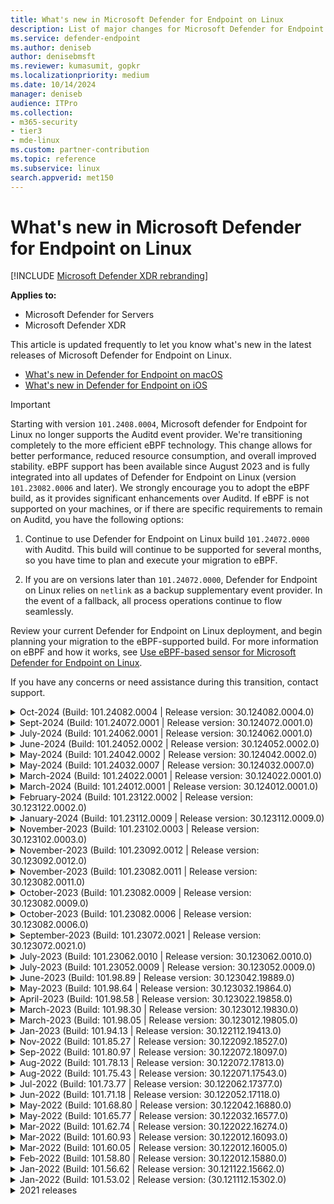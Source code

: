 ```yaml
---
title: What's new in Microsoft Defender for Endpoint on Linux
description: List of major changes for Microsoft Defender for Endpoint on Linux.
ms.service: defender-endpoint
ms.author: deniseb
author: denisebmsft
ms.reviewer: kumasumit, gopkr
ms.localizationpriority: medium
ms.date: 10/14/2024
manager: deniseb
audience: ITPro
ms.collection:
- m365-security
- tier3
- mde-linux
ms.custom: partner-contribution
ms.topic: reference
ms.subservice: linux
search.appverid: met150
---
```


# What's new in Microsoft Defender for Endpoint on Linux

[!INCLUDE [Microsoft Defender XDR rebranding](../includes/microsoft-defender.md)]

**Applies to:**

- Microsoft Defender for Servers
- Microsoft Defender XDR

This article is updated frequently to let you know what's new in the latest releases of Microsoft Defender for Endpoint on Linux.

- [What's new in Defender for Endpoint on macOS](mac-whatsnew.md)
- [What's new in Defender for Endpoint on iOS](ios-whatsnew.md)

> [!IMPORTANT]
> Starting with version `101.2408.0004`, Microsoft defender for Endpoint for Linux no longer supports the Auditd event provider. We're transitioning completely to the more efficient eBPF technology. This change allows for better performance, reduced resource consumption, and overall improved stability. eBPF support has been available since August 2023 and is fully integrated into all updates of Defender for Endpoint on Linux (version `101.23082.0006` and later). We strongly encourage you to adopt the eBPF build, as it provides significant enhancements over Auditd. If eBPF is not supported on your machines, or if there are specific requirements to remain on Auditd, you have the following options:
> 
> 1.    Continue to use Defender for Endpoint on Linux build `101.24072.0000` with Auditd. This build will continue to be supported for several months, so you have time to plan and execute your migration to eBPF.
>
> 2.    If you are on versions later than `101.24072.0000`, Defender for Endpoint on Linux relies on `netlink` as a backup supplementary event provider. In the event of a fallback, all process operations continue to flow seamlessly. 
>
> Review your current Defender for Endpoint on Linux deployment, and begin planning your migration to the eBPF-supported build. For more information on eBPF and how it works, see [Use eBPF-based sensor for Microsoft Defender for Endpoint on Linux](/defender-endpoint/linux-support-ebpf).
>
> If you have any concerns or need assistance during this transition, contact support.

<details>
<summary> Oct-2024 (Build: 101.24082.0004 | Release version: 30.124082.0004.0)</summary>

## Sept-2024 Build: 101.24082.0004 | Release version: 30.124082.0004.0

&ensp;Released: **October 15, 2024**<br/>
&ensp;Published: **October 15, 2024**<br/>
&ensp;Build: **101.24082.0004**<br/>
&ensp;Release version: **30.124082.0004**<br/>
&ensp;Engine version: **1.1.24080.9**<br/>
&ensp;Signature version: **1.417.659.0**<br/>

**What's new**

- Starting this version, Microsoft Defender for Endpoint on Linux no longer supports `AuditD` as a supplementary event provider. For improved stability and performance, we have completely transitioned to eBPF. If you disable eBPF, or in the event eBPF is not supported on any specific kernel, Defender for Endpoint on Linux automatically switches back to Netlink as a fallback supplementary event provider. Netlink provides reduced functionality and tracks only process-related events. In this case, all process operations continue to flow seamlessly, but you could miss specific file and socket-related events that eBPF would otherwise capture. For more details, see [linux-support-ebpf.md](linux-support-ebpf.md). If you have any concerns or need assistance during this transition, contact support.
- Stability and performance improvements
- Other bug fixes

</details>

<details>
<summary> Sept-2024 (Build: 101.24072.0001 | Release version: 30.124072.0001.0)</summary>

## Sept-2024 Build: 101.24072.0001 | Release version: 30.124072.0001.0

&ensp;Released: **September 23, 2024**<br/>
&ensp;Published: **September 23, 2024**<br/>
&ensp;Build: **101.24072.0001**<br/>
&ensp;Release version: **30.124072.0001.0**<br/>
&ensp;Engine version: **1.1.24060.6**<br/>
&ensp;Signature version: **1.415.228.0**<br/>

**What's new**

- Added support for Ubuntu 24.04
- Updated default engine version to `1.1.24060.6` and default signatures version to `1.415.228.0`.

</details>

<details>
<summary> July-2024 (Build: 101.24062.0001 | Release version: 30.124062.0001.0)</summary>

## July-2024 Build: 101.24062.0001 | Release version: 30.124062.0001.0

&ensp;Released: **July 31, 2024**<br/>
&ensp;Published: **July 31, 2024**<br/>
&ensp;Build: **101.24062.0001**<br/>
&ensp;Release version: **30.124062.0001.0**<br/>
&ensp;Engine version: **1.1.24050.7**<br/>
&ensp;Signature version: **1.411.410.0**<br/>

**What's new**

There are multiple fixes and new changes in this release.

- Fixes bug in which infected command-line threat information was not showing correctly in security portal.
- Fixes a bug where disabling a preview feature required a Defender of Endpoint to disable it.
- Global Exclusions feature using managed JSON is now in Public Preview. available in insiders slow from 101.23092.0012. For more information, see [linux-exclusions](linux-exclusions.md).
- Updated the Linux default engine version to 1.1.24050.7 and default sigs Version to 1.411.410.0.
- Stability and performance improvements.
- Other bug fixes.

</details>

<details>
<summary> June-2024 (Build: 101.24052.0002 | Release version: 30.124052.0002.0)</summary>

## June-2024 Build: 101.24052.0002 | Release version: 30.124052.0002.0

&ensp;Released: **June 24, 2024**<br/>
&ensp;Published: **June 24, 2024**<br/>
&ensp;Build: **101.24052.0002**<br/>
&ensp;Release version: **30.124052.0002.0**<br/>
&ensp;Engine version: **1.1.24040.2**<br/>
&ensp;Signature version: **1.411.153.0**<br/>

**What's new**

There are multiple fixes and new changes in this release.

- This release fixes a bug related to high memory usage eventually leading to high CPU due to eBPF memory leak in kernel space resulting in servers going into unusable states. This only impacted the kernel versions 3.10x and <= 4.16x, majorly on RHEL/CentOS distros. Please update to the latest MDE version to avoid any impact.
- We have now simplified the output of `mdatp health --detail features`
- Stability and performance improvements.
- Other bug fixes.

</details>
<details>
<summary> May-2024 (Build: 101.24042.0002 | Release version: 30.124042.0002.0)</summary>

## May-2024 Build: 101.24042.0002 | Release version: 30.124042.0002.0

&ensp;Released: **May 29, 2024**<br/>
&ensp;Published: **May 29, 2024**<br/>
&ensp;Build: **101.24042.0002**<br/>
&ensp;Release version: **30.124042.0002.0**<br/>
&ensp;Engine version: **1.1.24030.4**<br/>
&ensp;Signature version: **1.407.521.0**<br/>

**What's new**

There are multiple fixes and new changes in this release:

- In version 24032.0007, there was a known issue where the enrollment of devices to MDE Security Management failed when using the "Device Tagging" mechanism via the mdatp_managed.json file. This issue has been resolved in the current release.
- Stability and performance improvements.
- Other bug fixes.

</details>
<details>
<summary> May-2024 (Build: 101.24032.0007 | Release version: 30.124032.0007.0)</summary>

## May-2024 Build: 101.24032.0007 | Release version: 30.124032.0007.0

&ensp;Released: **May 15, 2024**<br/>
&ensp;Published: **May 15, 2024**<br/>
&ensp;Build: **101.24032.0007**<br/>
&ensp;Release version: **30.124032.0007.0**<br/>
&ensp;Engine version: **1.1.24020.3**<br/>
&ensp;Signature version: **1.403.3500.0**<br/>

**What's new**

There are multiple fixes and new changes in this release:

- In passive and on-demand modes, antivirus engine remains in idle state and is used only during scheduled custom scans. Thus as part of performance improvements, we have made changes to keep the AV engine down  in passive and on-demand mode except during scheduled custom scans. If the real time protection is enabled, antivirus engine will always be up and running. This will have no impact on your server protection in any mode.
 
  To keep users informed of the state of antivirus engine, we have introduced a new field called "engine_load_status" as part of MDATP health. It indicates whether antivirus engine is currently running or not.

  | `Field name` | `engine_load_status` | 
  |---|---|
  | Possible values | Engine not loaded (AV engine process is down),  Engine load succeeded (AV engine process up and running) | 

  Healthy scenarios:
    - If RTP is enabled, engine_load_status should be "Engine load succeeded"
    - If MDE is in on-demand or passive mode, and custom scan isn't running then "engine_load_status" should be "Engine not loaded"
    - If MDE is in on-demand or passive mode, and custom scan is running then "engine_load_status" should be "Engine load succeeded"    

- Bug fix to enhance behavioral detections.
- Stability and performance improvements.
- Other bug fixes.

**Known Issues**

- There's a known issue where enrolling devices to MDE Security Management via "Device Tagging" mechanism using mdatp_managed.json is failing in 24032.0007. To mitigate this issue, use the following mdatp CLI command to tag devices:

   ```bash
   sudo mdatp edr tag set --name GROUP --value MDE-Management
   ```
    **The issue has been fixed in Build: 101.24042.0002**

</details>

<details>
<summary> March-2024 (Build: 101.24022.0001 | Release version: 30.124022.0001.0)</summary>

## March-2024 Build: 101.24022.0001 | Release version: 30.124022.0001.0

&ensp;Released: **March 22,2024**<br/>
&ensp;Published: **March 22,2024**<br/>
&ensp;Build: **101.24022.0001**<br/>
&ensp;Release version: **30.124022.0001.0**<br/>
&ensp;Engine version: **1.1.23110.4**<br/>
&ensp;Signature version: **1.403.87.0**<br/>

**What's new**

There are multiple fixes and new changes in this release:

- The addition of a new log file - `microsoft_defender_scan_skip.log`. This will log the filenames that were skipped from various antivirus scans by Microsoft Defender for Endpoint due to any reason.
- Stability and performance improvements.
- Bug fixes.

</details>


<details>
<summary> March-2024 (Build: 101.24012.0001 | Release version: 30.124012.0001.0)</summary>

## March-2024 Build: 101.24012.0001 | Release version: 30.124012.0001.0

&ensp;Released: **March 12,2024**<br/>
&ensp;Published: **March 12,2024**<br/>
&ensp;Build: **101.24012.0001**<br/>
&ensp;Release version: **30.124012.0001.0**<br/>
&ensp;Engine version: **1.1.23110.4**<br/>
&ensp;Signature version: **1.403.87.0**<br/>

**What's new**
There are multiple fixes and new changes in this release:

- Updated default engine version to `1.1.23110.4`, and default signatures version to `1.403.87.0`.
- Stability and performance improvements.
- Bug fixes.
</details>

<details>

<summary> February-2024 (Build: 101.23122.0002 | Release version: 30.123122.0002.0)</summary>

## February-2024 Build: 101.23122.0002 | Release version: 30.123122.0002.0

&ensp;Released: **February 5,2024**<br/>
&ensp;Published: **February 5,2024**<br/>
&ensp;Build: **101.23122.0002**<br/>
&ensp;Release version: **30.123122.0002.0**<br/>
&ensp;Engine version: **1.1.23100.2010**<br/>
&ensp;Signature version: **1.399.1389.0**<br/>

**What's new**
There are multiple fixes and new changes in this release:

- Updated default engine version to `1.1.23100.2010`, and default signatures version to `1.399.1389.0`.
- General stability and performance improvements.
- Bug fixes.
- Microsoft Defender for Endpoint on Linux now officially supports the following distros and versions:

   | Distro & version | Ring | Package |
   |---|---|---|
   | Mariner 2 | Production | https://packages.microsoft.com/cbl-mariner/2.0/prod/extras/x86_64/config.repo |
   | Rocky 8.7 and higher | Insiders Slow | https://packages.microsoft.com/config/rocky/8/insiders-slow.repo |
   | Rocky 9.2 and higher | Insiders Slow | https://packages.microsoft.com/config/rocky/9/insiders-slow.repo |
   | Alma 8.4 and higher | Insiders Slow | https://packages.microsoft.com/config/alma/8/insiders-slow.repo |
   | Alma 9.2 and higher | Insiders Slow | https://packages.microsoft.com/config/alma/9/insiders-slow.repo |

If you already have Defender for Endpoint running on any of these distros and facing any issues in the older versions, please upgrade to the latest Defender for Endpoint version from the corresponding ring mentioned above. Refer our [public deployment docs](comprehensive-guidance-on-linux-deployment.md) for more details.

> [!NOTE]
> Known issues: 
> 
> Microsoft Defender for Endpoint for Linux on Rocky and Alma currently has the following known issues:
> - Live Response and Threat Vulnerability Management are currently not supported (work in progress).
> - Operating system info for devices is not visible in the Microsoft Defender portal

</details>

<details>
<summary> January-2024 (Build: 101.23112.0009 | Release version: 30.123112.0009.0)</summary>

## January-2024 Build: 101.23112.0009 | Release version: 30.123112.0009.0

&ensp;Released: **January 29,2024**<br/>
&ensp;Published: **January 29, 2024**<br/>
&ensp;Build: **101.23112.0009**<br/>
&ensp;Release version: **30.123112.0009.0**<br/>
&ensp;Engine version: **1.1.23100.2010**<br/>
&ensp;Signature version: **1.399.1389.0**<br/>

**What's new**
- Updated default engine version to `1.1.23110.4`, and default signatures version to `1.403.1579.0`.
- General stability and performance improvements.
- Bug fix for behavior monitoring configuration.
- Bug fixes.

</details>

<details>
    <summary> November-2023 (Build: 101.23102.0003 | Release version: 30.123102.0003.0)</summary>

## November-2023 Build: 101.23102.0003 | Release version: 30.123102.0003.0

&ensp;Released: **November 28,2023**<br/>
&ensp;Published: **November 28,2023**<br/>
&ensp;Build: **101.23102.0003**<br/>
&ensp;Release version: **30.123102.0003.0**<br/>
&ensp;Engine version: **1.1.23090.2008**<br/>
&ensp;Signature version: **1.399.690.0**<br/>

**What's new**
- Updated default engine version to `1.1.23090.2008`, and default signatures version to `1.399.690.0`.
- Updated libcurl library to version `8.4.0` to fix recently disclosed vulnerabilities with the older version.
- Updated Openssl library to version `3.1.1` to fix recently disclosed vulnerabilities with the older version.
- General stability and performance improvements.
- Bug fixes.

</details>

<details>
    <summary> November-2023 (Build: 101.23092.0012 | Release version: 30.123092.0012.0)</summary>

## November-2023 Build: 101.23092.0012 | Release version: 30.123092.0012.0

&ensp;Released: **November 14,2023**<br/>
&ensp;Published: **November 14,2023**<br/>
&ensp;Build: **101.23092.0012**<br/>
&ensp;Release version: **30.123092.0012.0**<br/>
&ensp;Engine version: **1.1.23080.2007**<br/>
&ensp;Signature version: **1.395.1560.0**<br/>

**What's new**

There are multiple fixes and new changes in this release: 

- Support added to restore threat based on original path using the following command:
  
 ```bash
 sudo mdatp threat quarantine restore threat-path --path [threat-original-path] --destination-path [destination-folder]
```
- Starting with this release, Microsoft Defender for Endpoint on Linux will no longer be shipping a solution for RHEL 6.
  
    RHEL 6 'Extended end of life support' is poised to end by June 30, 2024 and customers are advised to plan their RHEL upgrades accordingly aligned with guidance from Red Hat. Customers who need to run Defender for Endpoint on RHEL 6 servers can continue to leverage version 101.23082.0011 (does not expire before June 30, 2024) supported on kernel versions 2.6.32-754.49.1.el6.x86_64 or prior.
  - Engine Update to `1.1.23080.2007` and Signatures Ver: `1.395.1560.0`.
  - Streamlined device connectivity experience is now in public preview mode. [public blog](https://techcommunity.microsoft.com/t5/microsoft-defender-for-endpoint/announcing-a-streamlined-device-connectivity-experience-for/ba-p/3956236)
  - Performance improvements & bug fixes.

**Known issues**

- CPU lock-up seen on kernel version 5.15.0-0.30.20 in ebpf mode, see [Use eBPF-based sensor for Microsoft Defender for Endpoint on Linux](linux-support-ebpf.md) for details and Mitigation options.

</details>

<details>
    <summary> November-2023 (Build: 101.23082.0011 | Release version: 30.123082.0011.0)</summary>

## November-2023 Build: 101.23082.0011 | Release version: 30.123082.0011.0

&ensp;Released: **November 1,2023**<br/>
&ensp;Published: **November 1,2023**<br/>
&ensp;Build: **101.23082.0011**<br/>
&ensp;Release version: **30.123082.0011.0**<br/>
&ensp;Engine version: **1.1.23070.1002**<br/>
&ensp;Signature version: **1.393.1305.0**<br/>

**What's new**
This new release is build over October 2023 release (`101.23082.0009``) with addition of following changes. There's no change for other customers and upgrading is optional.

Fix for immutable mode of auditd when supplementary subsystem is ebpf:  In ebpf mode all mdatp audit rules should be cleaned after switching to ebpf and rebooting.  After reboot, mdatp audit rules were not cleaned due to which it was resulting in hang of the server.  The fix cleans these rules, user should not see any mdatp rules loaded on reboot

Fix for MDE not starting up on RHEL 6.

**Known issues**

When upgrading from mdatp version 101.75.43 or 101.78.13, you might encounter a kernel hang. Run the following commands before attempting to upgrade to version 101.98.05. More information about the underlying issue can be found at [System hang due to blocked tasks in fanotify code](https://access.redhat.com/solutions/2838901).

There are two ways to mitigate this upgrade issue:

1. Use your package manager to uninstall the `101.75.43` or `101.78.13` mdatp version.

Example:
```bash
sudo apt purge mdatp
sudo apt-get install mdatp
```

2. As an alternative you can follow the instructions to [uninstall](linux-resources.md#uninstall-defender-for-endpoint-on-linux), then [install](linux-install-manually.md#application-installation) the latest version of the package.

If you don't want to uninstall mdatp, you can disable rtp and mdatp in sequence before upgrading.
Some customers (<1%) experience issues with this method.

 ```bash
sudo mdatp config real-time-protection --value=disabled
sudo systemctl disable mdatp
```
</details>

<details>
    <summary> October-2023 (Build: 101.23082.0009 | Release version: 30.123082.0009.0)</summary>





## October-2023 Build: 101.23082.0009 | Release version: 30.123082.0009.0

&ensp;Released: **October 9,2023**<br/>
&ensp;Published: **October 9,2023**<br/>
&ensp;Build: **101.23082.0009**<br/>
&ensp;Release version: **30.123082.0009.0**<br/>
&ensp;Engine version: **1.1.23070.1002**<br/>
&ensp;Signature version: **1.393.1305.0**<br/>

**What's new**
- This new release is build over October 2023 release (`101.23082.0009``) with addition of new CA Certificates. There's no change for other customers and upgrading is optional. 

**Known issues**

When upgrading from mdatp version 101.75.43 or 101.78.13, you might encounter a kernel hang. Run the following commands before attempting to upgrade to version 101.98.05. More information about the underlying issue can be found at [System hang due to blocked tasks in fanotify code](https://access.redhat.com/solutions/2838901).

There are two ways to mitigate this upgrade issue:

1. Use your package manager to uninstall the `101.75.43` or `101.78.13` mdatp version.

Example:
```bash
sudo apt purge mdatp
sudo apt-get install mdatp
```

2. As an alternative you can follow the instructions to [uninstall](linux-resources.md#uninstall-defender-for-endpoint-on-linux), then [install](linux-install-manually.md#application-installation) the latest version of the package.

If you don't want to uninstall mdatp, you can disable rtp and mdatp in sequence before upgrading.
Some customers (<1%) experience issues with this method.

 ```bash
sudo mdatp config real-time-protection --value=disabled
sudo systemctl disable mdatp
```
</details>

<details>
    <summary> October-2023 (Build: 101.23082.0006 | Release version: 30.123082.0006.0)</summary>





## October-2023 Build: 101.23082.0006 | Release version: 30.123082.0006.0

&ensp;Released: **October 9,2023**<br/>
&ensp;Published: **October 9,2023**<br/>
&ensp;Build: **101.23082.0006**<br/>
&ensp;Release version: **30.123082.0006.0**<br/>
&ensp;Engine version: **1.1.23070.1002**<br/>
&ensp;Signature version: **1.393.1305.0**<br/>

**What's new**
- Feature updates and new changes
  - eBPF sensor is now the default supplementary event provider for endpoints
  - Microsoft Intune tenant attach feature is in public preview (as of mid July)
    - You must add "*.dm.microsoft.com" to firewall exclusions for the feature to work correctly
  - Defender for Endpoint is now available for Debian 12 and Amazon Linux 2023
  - Support to enable Signature verification of updates downloaded
    - Note that you must update the manajed.json as shown below
      ```
        "features":{
          "OfflineDefinitionUpdateVerifySig":"enabled"
        }
      ```
      
    - Prerequisite to enable feature
      - Engine version on the device must be  "1.1.23080.007" or above. Check your engine version by using the following command.
        ``` mdatp health --field engine_version ```
  - Option to support monitoring of NFS and FUSE mount points. These are ignored by default.
    The following example shows how to monitor all filesystem while ignoring only NFS:

  ```
    "antivirusEngine": {
        "unmonitoredFilesystems": ["nfs"]
    }
    ```
    
    Example to monitor all filesystems including NFS and FUSE:
    ```
    "antivirusEngine": {
        "unmonitoredFilesystems": []
    }
    ```

  - Other performance improvements
  - Bug Fixes

**Known issues**

- When upgrading from mdatp version 101.75.43 or 101.78.13, you might encounter a kernel hang. Run the following commands before attempting to upgrade to version 101.98.05. More information about the underlying issue can be found at [System hang due to blocked tasks in fanotify code](https://access.redhat.com/solutions/2838901).
There are two ways to mitigate this upgrade issue:

1. Use your package manager to uninstall the `101.75.43` or `101.78.13` mdatp version.

Example:
```bash
sudo apt purge mdatp
sudo apt-get install mdatp
```

2. As an alternative you can follow the instructions to [uninstall](linux-resources.md#uninstall-defender-for-endpoint-on-linux), then [install](linux-install-manually.md#application-installation) the latest version of the package.

If you don't want to uninstall mdatp, you can disable rtp and mdatp in sequence before upgrading.
Some customers (<1%) experience issues with this method.

 ```bash
sudo mdatp config real-time-protection --value=disabled
sudo systemctl disable mdatp
```
</details>

<details>
    <summary> September-2023 (Build: 101.23072.0021 | Release version: 30.123072.0021.0)</summary>





## September-2023 Build: 101.23072.0021 | Release version: 30.123072.0021.0

&ensp;Released: **September 11,2023**<br/>
&ensp;Published: **September 11,2023**<br/>
&ensp;Build: **101.23072.0021**<br/>
&ensp;Release version: **30.123072.0021.0**<br/>
&ensp;Engine version: **1.1.20100.7**<br/>
&ensp;Signature version: **1.385.1648.0**<br/>

**What's new**

- There are multiple fixes and new changes in this release
    - In mde_installer.sh v0.6.3, users can use the `--channel` argument to provide the channel of the configured repository during cleanup. For example, `sudo ./mde_installer --clean --channel prod`
    - The Network Extension can now be reset by administrators using `mdatp network-protection reset`.
    - Other performance improvements
    - Bug Fixes

**Known issues**

- While upgrading from mdatp version `101.75.43` or `101.78.13`, you might encounter a kernel hang. Run the following commands before attempting to upgrade to version `101.98.05`. For more information, see [System hang due to blocked tasks in fanotify code](https://access.redhat.com/solutions/2838901).

There are two ways to mitigate this upgrade issue:

1. Use your package manager to uninstall the `101.75.43` or `101.78.13` mdatp version.

Example:
```bash
sudo apt purge mdatp
sudo apt-get install mdatp
```

2. As an alternative you can follow the instructions to [uninstall](linux-resources.md#uninstall-defender-for-endpoint-on-linux), then [install](linux-install-manually.md#application-installation) the latest version of the package.

If you don't want to uninstall mdatp, you can disable rtp and mdatp in sequence before upgrading.
Some customers (<1%) experience issues with this method.

 ```bash
sudo mdatp config real-time-protection --value=disabled
sudo systemctl disable mdatp
```
</details>

<details>
    <summary> July-2023 (Build: 101.23062.0010 | Release version: 30.123062.0010.0)</summary>





## July-2023 Build: 101.23062.0010 | Release version: 30.123062.0010.0

&ensp;Released: **July 26,2023**<br/>
&ensp;Published: **July 26,2023**<br/>
&ensp;Build: **101.23062.0010**<br/>
&ensp;Release version: **30.123062.0010.0**<br/>
&ensp;Engine version: **1.1.20100.7**<br/>
&ensp;Signature version: **1.385.1648.0**<br/>

**What's new**

- There are multiple fixes and new changes in this release
    - If a proxy is set for Defender for Endpoint, then it's visible in the `mdatp health` command output
    - With this release we provided two options in mdatp diagnostic hot-event-sources:
        1. Files
        2. Executables
    - Network Protection: Connections that are blocked by Network Protection and have the block overridden by users are now correctly reported to Microsoft Defender XDR
    - Improved logging in Network Protection block and audit events for debugging
- Other fixes and improvements
    - From this version, enforcementLevel are in passive mode by default giving admins more control over where they want 'RTP on' within their estate
    - This change only applies to fresh MDE deployments, for example, servers where Defender for Endpoint is being deployed for the first time. In update scenarios, servers that have Defender for Endpoint deployed with RTP ON, continue operating with RTP ON even post update to version 101.23062.0010

- Bug Fixes
    - RPM database corruption issue in Defender Vulnerability Management baseline has been fixed
- Other performance improvements

**Known issues**

- While upgrading from mdatp version `101.75.43` or `101.78.13`, you might encounter a kernel hang. Run the following commands before attempting to upgrade to version `101.98.05`. For more information, see [System hang due to blocked tasks in fanotify code](https://access.redhat.com/solutions/2838901).

There are two ways to mitigate this upgrade issue:

1. Use your package manager to uninstall the `101.75.43` or `101.78.13` mdatp version.

Example:
```bash
sudo apt purge mdatp
sudo apt-get install mdatp
```

2. As an alternative you can follow the instructions to [uninstall](linux-resources.md#uninstall-defender-for-endpoint-on-linux), then [install](linux-install-manually.md#application-installation) the latest version of the package.

If you don't want to uninstall mdatp, you can disable rtp and mdatp in sequence before upgrading.
Some customers (<1%) experience issues with this method.

 ```bash
sudo mdatp config real-time-protection --value=disabled
sudo systemctl disable mdatp
```
</details>

<details>
    <summary> July-2023 (Build: 101.23052.0009 | Release version: 30.123052.0009.0)</summary>





## July-2023 Build: 101.23052.0009 | Release version: 30.123052.0009.0

&ensp;Released: **July 10,2023**<br/>
&ensp;Published: **July 10,2023**<br/>
&ensp;Build: **101.23052.0009**<br/>
&ensp;Release version: **30.123052.0009.0**<br/>
&ensp;Engine version: **1.1.20100.7**<br/>
&ensp;Signature version: **1.385.1648.0**<br/>

**What's new**

- There are multiple fixes and new changes in this release
      - The build version schema is updated from this release. While the major version number remains same as 101, the minor version number now has five digits followed by four digit patch number that is, `101.xxxxx.yyy`
      - Improved Network Protection memory consumption under stress
     - Updated the engine version to `1.1.20300.5` and signature version to `1.391.2837.0`.
    - Bug fixes.

**Known issues**

- While upgrading from mdatp version `101.75.43` or `101.78.13`, you might encounter a kernel hang. Run the following commands before attempting to upgrade to version `101.98.05`. For more information, see [System hang due to blocked tasks in fanotify code](https://access.redhat.com/solutions/2838901).

There are two ways to mitigate this upgrade issue:

1. Use your package manager to uninstall the `101.75.43` or `101.78.13` mdatp version.

Example:
```bash
sudo apt purge mdatp
sudo apt-get install mdatp
```

2. As an alternative you can follow the instructions to [uninstall](linux-resources.md#uninstall-defender-for-endpoint-on-linux), then [install](linux-install-manually.md#application-installation) the latest version of the package.

If you don't want to uninstall mdatp, you can disable rtp and mdatp in sequence before upgrading.
Some customers (<1%) experience issues with this method.

 ```bash
sudo mdatp config real-time-protection --value=disabled
sudo systemctl disable mdatp
```
</details>

<details>
    <summary> June-2023 (Build: 101.98.89 | Release version: 30.123042.19889.0)</summary>





## June-2023 Build: 101.98.89 | Release version: 30.123042.19889.0

&ensp;Released: **June 12,2023**<br/>
&ensp;Published: **June 12, 2023**<br/>
&ensp;Build: **101.98.89**<br/>
&ensp;Release version: **30.123042.19889.0**<br/>
&ensp;Engine version: **1.1.20100.7**<br/>
&ensp;Signature version: **1.385.1648.0**<br/>

**What's new**

- There are multiple fixes and new changes in this release 
    - Improved Network Protection Proxy handling.
    - In Passive mode, Defender for Endpoint no longer scans when Definition update happens.
    - Devices continue to be protected even after Defender for Endpoint agent has expired. We recommend upgrading the Defender for Endpoint Linux agent to the latest available version to receive bug fixes, features and performance improvements.
    - Removed semanage package dependency.
    - Engine Update to `1.1.20100.7` and Signatures Ver: `1.385.1648.0`.
    - Bug fixes.

**Known issues**

- While upgrading from mdatp version `101.75.43` or `101.78.13`, you might encounter a kernel hang. Run the following commands before attempting to upgrade to version `101.98.05`. For more information, see [System hang due to blocked tasks in fanotify code](https://access.redhat.com/solutions/2838901).

There are two ways to mitigate this upgrade issue:

1. Use your package manager to uninstall the `101.75.43` or `101.78.13` mdatp version.

Example:
```bash
sudo apt purge mdatp
sudo apt-get install mdatp
```

2. As an alternative you can follow the instructions to [uninstall](linux-resources.md#uninstall-defender-for-endpoint-on-linux), then [install](linux-install-manually.md#application-installation) the latest version of the package.

If you don't want to uninstall mdatp, you can disable rtp and mdatp in sequence before upgrading. 
Some customers (<1%) experience issues with this method. 

 ```bash
sudo mdatp config real-time-protection --value=disabled
sudo systemctl disable mdatp
```
</details>

<details>
    <summary> May-2023 (Build: 101.98.64 | Release version: 30.123032.19864.0)</summary>





## May-2023 Build: 101.98.64 | Release version: 30.123032.19864.0

&ensp;Released: **May 3,2023**<br/>
&ensp;Published: **May 3, 2023**<br/>
&ensp;Build: **101.98.64**<br/>
&ensp;Release version: **30.123032.19864.0**<br/>
&ensp;Engine version: **1.1.20100.6**<br/>
&ensp;Signature version: **1.385.68.0**<br/>

**What's new**

- There are multiple fixes and new changes in this release 
    - Health message improvements to capture details about auditd failures.
    - Improvements to handle augenrules, which was causing installation failure.
    - Periodic memory cleanup in engine process.
    - Fix for memory issue in mdatp audisp plugin.
    - Handled missing plugin directory path during installation.
    - When conflicting application is using blocking fanotify, with default configuration mdatp health shows unhealthy. This is now fixed.
    - Support for ICMP traffic inspection in BM.
    - Engine Update to `1.1.20100.6` and Signatures Ver: `1.385.68.0`.
    - Bug fixes.

**Known issues**

- While upgrading from mdatp version `101.75.43` or `101.78.13`, you might encounter a kernel hang. Run the following commands before attempting to upgrade to version `101.98.05`. For more information, see [System hang due to blocked tasks in fanotify code](https://access.redhat.com/solutions/2838901).

There are two ways to mitigate this upgrade issue:

1. Use your package manager to uninstall the `101.75.43` or `101.78.13` mdatp version.

Example:
```bash
sudo apt purge mdatp
sudo apt-get install mdatp
```

2. As an alternative you can follow the instructions to [uninstall](linux-resources.md#uninstall-defender-for-endpoint-on-linux), then [install](linux-install-manually.md#application-installation) the latest version of the package.

If you don't want to uninstall mdatp, you can disable rtp and mdatp in sequence before upgrading. 
Caution: Some customers (<1%) experience issues with this method. 

 ```bash
sudo mdatp config real-time-protection --value=disabled
sudo systemctl disable mdatp
```
</details>

<details>
    <summary> April-2023 (Build: 101.98.58 | Release version: 30.123022.19858.0)</summary>





## April-2023 Build: 101.98.58 | Release version: 30.123022.19858.0

&ensp;Released: **April 20,2023**<br/>
&ensp;Published: **April 20, 2023**<br/>
&ensp;Build: **101.98.58**<br/>
&ensp;Release version: **30.123022.19858.0**<br/>
&ensp;Engine version: **1.1.20000.2**<br/>
&ensp;Signature version: **1.381.3067.0**<br/>

**What's new**

- There are multiple fixes and new changes in this release 
    - Logging and error reporting improvements for auditd.
    - Handle failure in reload of auditd configuration.
    - Handling for empty auditd rule files during MDE install.
    - Engine Update to `1.1.20000.2` and Signatures Ver: `1.381.3067.0`.
    - Addressed a health issue in mdatp that occurs due to selinux denials.
    - Bug fixes.

**Known issues**

- While upgrading mdatp to version `101.94.13` or later, you might notice that health is false, with health_issues as "no active supplementary event provider". This can happen due to misconfigured/conflicting auditd rules on existing machines. To mitigate the issue, the auditd rules on the existing machines need to be fixed. The following commands can help you to identify such auditd rules (commands need to be run as super user). Take a backup of following file: /etc/audit/rules.d/audit.rules as these steps are only to identify failures.

```bash
echo -c >> /etc/audit/rules.d/audit.rules
augenrules --load
```

- While upgrading from mdatp version `101.75.43` or `101.78.13`, you could encounter a kernel hang. Run the following commands before attempting to upgrade to version `101.98.05`. For more information, see [System hang due to blocked tasks in fanotify code](https://access.redhat.com/solutions/2838901).

There are two ways to mitigate this upgrade issue:

1. Use your package manager to uninstall the `101.75.43` or `101.78.13` mdatp version.
    
Example:
```bash
sudo apt purge mdatp
sudo apt-get install mdatp
```
2. As an alternative you can follow the instructions to [uninstall](linux-resources.md#uninstall-defender-for-endpoint-on-linux), then [install](linux-install-manually.md#application-installation) the latest version of the package.

If you don't want to uninstall mdatp, you can disable rtp and mdatp in sequence before upgrading. 
Caution: Some customers (<1%) experience issues with this method. 

 ```bash
sudo mdatp config real-time-protection --value=disabled
sudo systemctl disable mdatp
```
</details>

<details>
    <summary> March-2023 (Build: 101.98.30 | Release version: 30.123012.19830.0)</summary>





## March-2023 Build: 101.98.30 | Release version: 30.123012.19830.0

&ensp;Released: **March , 20,2023**<br/>
&ensp;Published: **March 20, 2023**<br/>
&ensp;Build: **101.98.30**<br/>
&ensp;Release version: **30.123012.19830.0**<br/>
&ensp;Engine version: **1.1.19900.2**<br/>
&ensp;Signature version: **1.379.1299.0**<br/>
**What's new**
- This new release is build over March 2023 release (`101.98.05``) with a fix for Live response commands failing for one of our customers. There's no change for other customers and upgrade is optional. 
    
**Known issues**

- With mdatp version 101.98.30 you might see a health false issue in some of the cases, because SELinux rules aren't defined for certain scenarios. The health warning could look something like this:

*found SELinux denials within last one day. If the MDATP is recently installed, clear the existing audit logs or wait for a day for this issue to autoresolve. Use command: \"sudo ausearch -i -c 'mdatp_audisp_pl' | grep \"type=AVC\" | grep \" denied\" to find details*

The issue could be mitigated by running the following commands.

```
sudo ausearch -c 'mdatp_audisp_pl' --raw | sudo audit2allow -M my-mdatpaudisppl_v1
sudo semodule -i my-mdatpaudisppl_v1.pp
```

Here, my-mdatpaudisppl_v1 represents the policy module name. After you run the commands, either wait for 24 hours or clear/archive the audit logs. The audit logs could be archived by running the following command

```
sudo service auditd stop
sudo systemctl stop mdatp
cd /var/log/audit
sudo gzip audit.*
sudo service auditd start
sudo systemctl start mdatp
mdatp health
```

In case the issue reappears with some different denials. We need to run the mitigation again with a different module name (for example, my-mdatpaudisppl_v2).

</details>

<details>
    <summary> March-2023 (Build: 101.98.05 | Release version: 30.123012.19805.0)</summary>

## March-2023 (Build: 101.98.05 | Release version: 30.123012.19805.0)

&ensp;Released: **March , 08,2023**<br/>
&ensp;Published: **March 08, 2023**<br/>
&ensp;Build: **101.98.05**<br/>
&ensp;Release version: **30.123012.19805.0**<br/>
&ensp;Engine version: **1.1.19900.2**<br/>
&ensp;Signature version: **1.379.1299.0**<br/>

**What's new**

There are multiple fixes and new changes in this release.

- Improved Data Completeness for Network Connection events
- Improved Data Collection capabilities for file ownership/permissions changes
- seManage in part of the package, to that seLinux policies can be configured in different distro (fixed).
- Improved enterprise daemon stability
- AuditD stop path clean-up
- Improved the stability of mdatp stop flow.
- Added new field to wdavstate to keep track of platform update time.
- Stability improvements to parsing Defender for Endpoint onboarding blob.
- Scan doesn't proceed if a valid license isn't present (fixed)
- Added performance tracing option to xPlatClientAnalyzer, with tracing enabled mdatp process dumps the flow in all_process.zip file that can be used for analysis of performance issues.
- Added support in Defender for Endpoint for the following RHEL-6 kernel versions:
   - `2.6.32-754.43.1.el6.x86_64`
   - `2.6.32-754.49.1.el6.x86_64`
- Other fixes
    
**Known issues**

- While upgrading mdatp to version 101.94.13, you might notice that health is false, with health_issues as "no active supplementary event provider". This can happen due to misconfigured/conflicting auditd rules on existing machines. To mitigate the issue, the auditd rules on the existing machines need to be fixed. The following steps can help you to identify such auditd rules (these commands need to be run as super user). Make sure to back up following file: `/etc/audit/rules.d/audit.rules`` as these steps are only to identify failures.

```bash
echo -c >> /etc/audit/rules.d/audit.rules
augenrules --load
```

- While upgrading from mdatp version `101.75.43` or `101.78.13`, you might encounter a kernel hang. Run the following commands before attempting to upgrade to version `101.98.05`. For more information, see [System hang due to blocked tasks in fanotify code](https://access.redhat.com/solutions/2838901)

There are two ways to mitigate the problem in upgrading.

Use your package manager to uninstall the `101.75.43` or `101.78.13` mdatp version.
Example:
```bash
sudo apt purge mdatp
sudo apt-get install mdatp
```
As an alternative, you can follow the instructions to [uninstall](linux-resources.md#uninstall-defender-for-endpoint-on-linux), then [install](linux-install-manually.md#application-installation) the latest version of the package.

In case you don't want to uninstall mdatp you can disable rtp and mdatp in sequence before upgrade. 
Caution: Some customers(<1%) are experiencing issues with this method. 

 ```bash
sudo mdatp config real-time-protection --value=disabled
sudo systemctl disable mdatp
```

</details>

<details>
  <summary>Jan-2023 (Build: 101.94.13 | Release version: 30.122112.19413.0)</summary>

## Jan-2023 (Build: 101.94.13 | Release version: 30.122112.19413.0)

&ensp;Released: **January 10, 2023**<br/>
&ensp;Published: **January 10, 2023**<br/>
&ensp;Build: **101.94.13**<br/>
&ensp;Release version: **30.122112.19413.0**<br/>
&ensp;Engine version: **1.1.19700.3**<br/>
&ensp;Signature version: **1.377.550.0**<br/>

**What's new**

- There are multiple fixes and new changes in this release
  - Skip quarantine of threats in passive mode by default.
  - New config, nonExecMountPolicy, can now be used to specify behavior of RTP on mount point marked as noexec.
  - New config, unmonitoredFilesystems, can be used to unmonitor certain filesystems.
  - Improved performance under high load and in speed test scenarios.
  - Fixes an issue with accessing SMB shares behind Cisco AnyConnect VPN connections.
  - Fixes an issue with Network Protection and SMB.
  - lttng performance tracing support.
  - TVM, eBPF, auditd, telemetry and mdatp cli improvements.
  - mdatp health now reports behavior_monitoring
  - Other fixes.

**Known issues**

- While upgrading mdatp to version `101.94.13`, you might notice that health is false, with health_issues as "no active supplementary event provider". This can happen due to misconfigured/conflicting auditd rules on existing machines. To mitigate the issue, the auditd rules on the existing machines need to be fixed. The following steps can help you to identify such auditd rules (these commands need to be run as super user). Take a backup of following file: `/etc/audit/rules.d/audit.rules` as these steps are only to identify failures.

```bash
echo -c >> /etc/audit/rules.d/audit.rules
augenrules --load
```

- While upgrading from mdatp version `101.75.43` or `101.78.13`, you might encounter a kernel hang. Run the following commands before attempting to upgrade to version 101.94.13. For more information, see [System hang due to blocked tasks in fanotify code](https://access.redhat.com/solutions/2838901)

There are two ways to mitigate the problem in upgrading.

Use your package manager to uninstall the `101.75.43` or `101.78.13` mdatp version.

Example:

```bash
sudo apt purge mdatp
sudo apt-get install mdatp
```

As an alternative to the above, you can follow the instructions to [uninstall](linux-resources.md#uninstall-defender-for-endpoint-on-linux), then [install](linux-install-manually.md#application-installation) the latest version of the package.

In case you don't want to uninstall mdatp you can disable rtp and mdatp in sequence before upgrade.
Caution: Some customers(<1%) are experiencing issues with this method.

 ```bash
sudo mdatp config real-time-protection --value=disabled
sudo systemctl disable mdatp
```

</details>

<details>
  <summary>Nov-2022 (Build: 101.85.27 | Release version: 30.122092.18527.0)</summary>

## Nov-2022 (Build: 101.85.27 | Release version: 30.122092.18527.0)

&ensp;Released: **November 02, 2022**<br/>
&ensp;Published: **November 02, 2022**<br/>
&ensp;Build: **101.85.27**<br/>
&ensp;Release version: **30.122092.18527.0**<br/>
&ensp;Engine version: **1.1.19500.2**<br/>
&ensp;Signature version: **1.371.1369.0**<br/>

**What's new**

- There are multiple fixes and new changes in this release
  - V2 engine is default with this release and V1 engine bits are removed for enhanced security.
  - V2 engine support configuration path for AV definitions. (mdatp definition set path)
  - Removed external packages dependencies from MDE package. Removed dependencies are libatomic1, libselinux, libseccomp, libfuse, and libuuid
  - In case crash collection is disabled by configuration, crash monitoring process isn't launched.
  - Performance fixes to optimally use system events for AV capabilities.
  - Stability improvement when restarting mdatp and load epsext issues.
  - Other fixes

**Known issues**

- While upgrading from mdatp version `101.75.43` or `101.78.13`, you might encounter a kernel hang. Run the following commands before attempting to upgrade to version 101.85.21. For more information, see [System hang due to blocked tasks in fanotify code](https://access.redhat.com/solutions/2838901)

There are two ways to mitigate the problem in upgrading.

Use your package manager to uninstall the `101.75.43` or `101.78.13` mdatp version.

Example:

```bash
sudo apt purge mdatp
sudo apt-get install mdatp
```

As an alternative approach, follow the instructions to [uninstall](linux-resources.md#uninstall-defender-for-endpoint-on-linux), then [install](linux-install-manually.md#application-installation) the latest version of the package.

In case you don't want to uninstall mdatp you can disable rtp and mdatp in sequence before upgrade.
Caution: Some customers(<1%) are experiencing issues with this method.

 ```bash
sudo mdatp config real-time-protection --value=disabled
sudo systemctl disable mdatp
```

</details>

<details>
  <summary>Sep-2022 (Build: 101.80.97 | Release version: 30.122072.18097.0)</summary>

## Sep-2022 (Build: 101.80.97 | Release version: 30.122072.18097.0)

&ensp;Released: **September 14, 2022**<br/>
&ensp;Published: **September 14, 2022**<br/>
&ensp;Build: **101.80.97**<br/>
&ensp;Release version: **30.122072.18097.0**<br/>
&ensp;Engine version: **1.1.19300.3**<br/>
&ensp;Signature version: **1.369.395.0**<br/>

**What's new**

- Fixes a kernel hang observed on select customer workloads running mdatp version `101.75.43`. After RCA, this was attributed to a race condition while releasing the ownership of a sensor file descriptor. The race condition was exposed due to a recent product change in the shutdown path. Customers on newer Kernel versions (5.1+) aren't impacted by this issue. For more information, see [System hang due to blocked tasks in fanotify code](https://access.redhat.com/solutions/2838901).

**Known issues**

- When upgrading from mdatp version `101.75.43` or `101.78.13`, you might encounter a kernel hang. Run the following commands before attempting to upgrade to version `101.80.97`. This action should prevent the issue from occurring.

```
sudo mdatp config real-time-protection --value=disabled
sudo systemctl disable mdatp
```

After executing the commands, use your package manager to perform the upgrade.

As an alternative approach, follow the instructions to [uninstall](linux-resources.md#uninstall-defender-for-endpoint-on-linux), then [install](linux-install-manually.md#application-installation) the latest version of the package.
</br>

<br/><br/>
<br/><br/>
<br/><br/>
<br/><br/>
<br/><br/>
<br/><br/>
</details>

<details>
   <summary>Aug-2022 (Build: 101.78.13 | Release version: 30.122072.17813.0)</summary>

## Aug-2022 (Build: 101.78.13 | Release version: 30.122072.17813.0)

 &ensp;Released: **August 24, 2022**<br/>
 &ensp;Published: **August 24, 2022**<br/>
 &ensp;Build: **101.78.13**<br/>
 &ensp;Release version: **30.122072.17813.0**<br/>
 &ensp;Engine version: **1.1.19300.3**<br/>
 &ensp;Signature version: **1.369.395.0**<br/>

 **What's new**

- Rolled back due to reliability issues

 </br>

 <br/><br/>
 <br/><br/>
 <br/><br/>
 <br/><br/>
 <br/><br/>
 <br/><br/>
 </details>

<details>
  <summary>Aug-2022 (Build: 101.75.43 | Release version: 30.122071.17543.0)</summary>

## Aug-2022 (Build: 101.75.43 | Release version: 30.122071.17543.0)

&ensp;Released: **August 2, 2022**<br/>
&ensp;Published: **August 2, 2022**<br/>
&ensp;Build: **101.75.43**<br/>
&ensp;Release version: **30.122071.17543.0**<br/>
&ensp;Engine version: **1.1.19300.3**<br/>
&ensp;Signature version: **1.369.395.0**<br/>

**What's new**

- Added support for Red Hat Enterprise Linux version 9.0
- Added a new field in the output of `mdatp health` that can be used to query the enforcement level of the network protection feature. The new field is called `network_protection_enforcement_level` and can take one of the following values: `audit`, `block`, or `disabled`.
- Addressed a product bug where multiple detections of the same content could lead to duplicate entries in the threat history
- Addressed an issue where one of the processes spawned by the product (`mdatp_audisp_plugin`) was sometimes not properly terminated when the service was stopped
- Other bug fixes
</br>

<br/><br/>
<br/><br/>
<br/><br/>
<br/><br/>
<br/><br/>
<br/><br/>
</details>

<details>
  <summary>Jul-2022 (Build: 101.73.77 | Release version: 30.122062.17377.0)</summary>

## Jul-2022 (Build: 101.73.77 | Release version: 30.122062.17377.0)

&ensp;Released: **July 21, 2022**<br/>
&ensp;Published: **July 21, 2022**<br/>
&ensp;Build: **101.73.77**<br/>
&ensp;Release version: **30.122062.17377.0**<br/>
&ensp;Engine version: **1.1.19200.3**<br/>
&ensp;Signature version: **1.367.1011.0**<br/>

**What's new**

- Added an option to [configure file hash computation](linux-preferences.md#configure-file-hash-computation-feature)
- From this build onwards, the product has the new antimalware engine by default
- Performance improvements for file copy operations
- Bug fixes
</br>

<br/><br/>
<br/><br/>
<br/><br/>
<br/><br/>
<br/><br/>
<br/><br/>
</details>

<details>
  <summary>Jun-2022 (Build: 101.71.18 | Release version: 30.122052.17118.0)</summary>

&ensp;Released: **June 24, 2022**<br/>
&ensp;Published: **June 24, 2022**<br/>
&ensp;Build: **101.71.18**<br/>
&ensp;Release version: **30.122052.17118.0**<br/>

**What's new**

- Fix to support definitions storage in nonstandard locations (outside of /var) for v2 definition updates
- Fixed an issue in the product sensor used on RHEL 6 that could lead to an OS hang
- `mdatp connectivity test` was extended with an extra URL that the product requires to function correctly. The new URL is [https://go.microsoft.com/fwlink/?linkid=2144709](https://go.microsoft.com/fwlink/?linkid=2144709).
- Up until now, the product log level wasn't persisted between product restarts. Beginning with this version, there's a new command-line tool switch that persists the log level. The new command is `mdatp log level persist --level <level>`.
- Removed the dependency on `python` from the product installation package
- Performance improvements for file copy operations and processing of network events originating from `auditd`
- Bug fixes
</br>

<br/><br/>
<br/><br/>
<br/><br/>
<br/><br/>
<br/><br/>
<br/><br/>
</details>

<details>
  <summary>May-2022 (Build: 101.68.80 | Release version: 30.122042.16880.0)</summary>

## May-2022 (Build: 101.68.80 | Release version: 30.122042.16880.0)

&ensp;Released: **May 23, 2022**<br/>
&ensp;Published: **May 23, 2022**<br/>
&ensp;Build: **101.68.80**<br/>
&ensp;Release version: **30.122042.16880.0**<br/>

**What's new**

- Added support for kernel version `2.6.32-754.47.1.el6.x86_64` when running on RHEL 6
- On RHEL 6, product can now be installed on devices running Unbreakable Enterprise Kernel (UEK)
- Fixed an issue where the process name was sometimes incorrectly displayed as `unknown` when running `mdatp diagnostic real-time-protection-statistics`
- Fixed a bug where the product sometimes was incorrectly detecting files inside the quarantine folder
- Fixed an issue where the `mdatp` command-line tool wasn't working when `/opt` was mounted as a soft-link
- Performance improvements & bug fixes
</br>

<br/><br/>
<br/><br/>
<br/><br/>
<br/><br/>
<br/><br/>
<br/><br/>
</details>

<details>
<summary>May-2022 (Build: 101.65.77 | Release version: 30.122032.16577.0)</summary>

## May-2022 (Build: 101.65.77 | Release version: 30.122032.16577.0)

&ensp;Released: **May 2, 2022**<br/>
&ensp;Published: **May 2, 2022**<br/>
&ensp;Build: **101.65.77**<br/>
&ensp;Release version: **30.122032.16577.0**<br/>

**What's new**

- Improved the `conflicting_applications` field in `mdatp health` to show only the most recent 10 processes and also to include the process names. This makes it easier to identify which processes are potentially conflicting with Microsoft Defender for Endpoint for Linux.
- Bug fixes

<br/><br/>
</details>

<details>
<summary>Mar-2022 (Build: 101.62.74 | Release version: 30.122022.16274.0)</summary>

&ensp;Released: **Mar 24, 2022**<br/>
&ensp;Published: **Mar 24, 2022**<br/>
&ensp;Build: **101.62.74**<br/>
&ensp;Release version: **30.122022.16274.0**<br/>

**What's new**

- Addressed an issue where the product would incorrectly block access to files greater than 2 GB in size when running on older kernel versions
- Bug fixes

<br/><br/>
</details>

<details>
<summary>Mar-2022 (Build: 101.60.93 | Release version: 30.122012.16093.0)</summary>

## Mar-2022 (Build: 101.60.93 | Release version: 30.122012.16093.0)

&ensp;Released: **Mar 9, 2022**<br/>
&ensp;Published: **Mar 9, 2022**<br/>
&ensp;Build: **101.60.93**<br/>
&ensp;Release version: **30.122012.16093.0**<br/>

**What's new**

- This version contains a security update for [CVE-2022-23278](https://msrc-blog.microsoft.com/2022/03/08/guidance-for-cve-2022-23278-spoofing-in-microsoft-defender-for-endpoint/)

<br/><br/>
</details>

<details>
<summary>Mar-2022 (Build: 101.60.05 | Release version: 30.122012.16005.0)</summary>

&ensp;Released: **Mar 3, 2022**<br/>
&ensp;Published: **Mar 3, 2022**<br/>
&ensp;Build: **101.60.05**<br/>
&ensp;Release version: **30.122012.16005.0**<br/>

**What's new**

- Added support for kernel version 2.6.32-754.43.1.el6.x86_64 for RHEL 6.10
- Bug fixes

<br/><br/>
</details>

<details>
<summary>Feb-2022 (Build: 101.58.80 | Release version: 30.122012.15880.0)</summary>

## Feb-2022 (Build: 101.58.80 | Release version: 30.122012.15880.0)

&ensp;Released: **Feb 20, 2022**<br/>
&ensp;Published: **Feb 20, 2022**<br/>
&ensp;Build: **101.58.80**<br/>
&ensp;Release version: **30.122012.15880.0**<br/>

**What's new**

- The command-line tool now supports restoring quarantined files to a location other than the one where the file was originally detected. This can be done through `mdatp threat quarantine restore --id [threat-id] --path [destination-folder]`.
- Beginning with this version, network protection for Linux can be evaluated on demand
- Bug fixes

<br/><br/>
</details>

<details>
<summary>Jan-2022 (Build: 101.56.62 | Release version: 30.121122.15662.0)</summary>

## Jan-2022 (Build: 101.56.62 | Release version: 30.121122.15662.0)

&ensp;Released: **Jan 26, 2022**<br/>
&ensp;Published: **Jan 26, 2022**<br/>
&ensp;Build: **101.56.62**<br/>
&ensp;Release version: **30.121122.15662.0**<br/>

**What's new**

- Fixed a product crash introduced in 101.53.02 and that has impacted multiple customers

<br/><br/>
</details>

<details>
<summary>Jan-2022 (Build: 101.53.02 | Release version: (30.121112.15302.0)</summary>

&ensp;Released: **Jan 8, 2022**<br/>
&ensp;Published: **Jan 8, 2022**<br/>
&ensp;Build: **101.53.02**<br/>
&ensp;Release version: **30.121112.15302.0**<br/>

**What's new**

- Performance improvements & bug fixes

</details>

<details><summary> 2021 releases</summary>
  <details><summary>(Build: 101.52.57 | Release version: 30.121092.15257.0)</summary>

  <p><b>
  Build: 101.52.57 <br>
  Release version: 30.121092.15257.0</b></p>

  <p><b> What's new </b></p>

- Added a capability to detect vulnerable log4j jars in use by Java applications. The machine is periodically inspected for running Java processes with loaded log4j jars. The information is reported to the Microsoft Defender for Endpoint backend and is exposed in the Vulnerability Management area of the portal.

   </details>

  <details><summary>(Build: 101.47.76  | Release version: 30.121092.14776.0)</summary>

  <p><b>
  Build: 101.47.76 <br>
  Release version: 30.121092.14776.0</b></p>

  <p><b>What's new</b></p>

- Added a new switch to the command-line tool to control whether archives are scanned during on-demand scans. This can be configured through mdatp config scan-archives --value [enabled/disabled]. By default, this setting is set to enabled.

   - Bug fixes

   </details>

   <details><summary>(Build: 101.45.13 | Release version: 30.121082.14513.0)</summary>

  <p>
  Build: <b>101.45.13 </b>  <br>
  Release version:<b> 30.121082.14513.0 </b></p>

  <p><b>What's new</b></p>


  - Beginning with this version, we're bringing Microsoft Defender for Endpoint support to the following distros:

    - RHEL6.7-6.10 and CentOS6.7-6.10 versions.
    - Amazon Linux 2
    - Fedora 33 or higher

  - Bug fixes

   </details>

   <details><summary>(Build: 101.45.00 | Release version: 30.121072.14500.0)</summary>

   <p>
   Build:<b> 101.45.00</b> <br>
   Release version: <b>30.121072.14500.0</b></p>

   <p><b>What's new</b></p>

  - Added new switches to the command-line tool:
    - Control degree of parallelism for on-demand scans. This can be configured through `mdatp config maximum-on-demand-scan-threads --value [number-between-1-and-64]`. By default, a degree of parallelism of `2` is used.
    - Control whether scans after security intelligence updates are enabled or disabled. This can be configured through `mdatp config scan-after-definition-update --value [enabled/disabled]`. By default, this setting is set to `enabled`.
  - Changing the product log level now requires elevation
  - Bug fixes

   </details>

   <details><summary>(Build: 101.39.98 | Release version: 30.121062.13998.0)</summary>

   <p>
   Build: <b>101.39.98 </b><br>
   Release version: <b>30.121062.13998.0</b></p>

   <p><b>What's new</b></p>

- Performance improvements & bug fixes

   </details>

   <details><summary>(Build: 101.34.27 | Release version: 30.121052.13427.0)</summary>

   <p>
   Build:<b> 101.34.27</b> <br>
   Release version: <b>30.121052.13427.0</b></p>

   <p><b>What's new</b></p>

- Performance improvements & bug fixes

   </details>

   <details><summary>(Build: 101.29.64 | Release version: 30.121042.12964.0)</summary>

   <p>
   Build:<b> 101.29.64 </b><br>
   Release version:<b> 30.121042.12964.0</b></p>

   <p><b>What's new</b></p>

   - Beginning with this version, threats detected during on-demand antivirus scans triggered through the command-line client are automatically remediated. Threats detected during scans triggered through the user interface still require manual action.
   - `mdatp diagnostic real-time-protection-statistics` now supports two more switches:
     - `--sort`: sorts the output descending by total number of files scanned
     - `--top N`: displays the top N results (only works if `--sort` is also specified)
   - Performance improvements & bug fixes

   </details>

   <details><summary>(Build: 101.25.72 | Release version: 30.121022.12563.0)</summary>

   <p>
   Build:<b> 101.25.72</b> <br>
   Release version: <b>30.121022.12563.0</b></p>

   <p><b>What's new</b></p>


- Microsoft Defender for Endpoint on Linux is now available in preview for US Government customers. For more information, see [Microsoft Defender for Endpoint for US Government customers](gov.md).
   - Fixed an issue where usage of Microsoft Defender for Endpoint on Linux on systems with FUSE filesystems was leading to OS hang
   - Performance improvements & other bug fixes

   </details>

   <details><summary>(Build: 101.25.63 | Release version: 30.121022.12563.0)</summary>

   <p>
   Build:<b> 101.25.63</b> <br>
   Release version: <b>30.121022.12563.0</b></p>

   <p><b>What's new</b></p>


- Performance improvements & bug fixes

   </details>

   <details><summary>(Build: 101.23.64 | Release version: 30.121021.12364.0)</summary>

   <p>
   Build:<b> 101.23.64 </b><br>
   Release version: 30.121021.12364.0</b></p>

   <p><b>What's new</b></p>

- Performance improvement for the situation where an entire mount point is added to the antivirus exclusion list. Prior to this version, the product processed file activity originating from the mount point. Beginning with this version, file activity for excluded mount points is suppressed, leading to better product performance
   - Added a new option to the command-line tool to view information about the last on-demand scan. To view information about the last on-demand scan, run `mdatp health --details antivirus`
   - Other performance improvements & bug fixes

   </details>

   <details><summary>(Build: 101.18.53)</summary>

  <p>
  Build:<b> 101.18.53 </b><br>

  <p>What's new</b></p>


- EDR for Linux is now [generally available](https://techcommunity.microsoft.com/t5/microsoft-defender-for-endpoint/edr-for-linux-is-now-is-generally-available/ba-p/2048539)
   - Added a new command-line switch (`--ignore-exclusions`) to ignore AV exclusions during custom scans (`mdatp scan custom`)
   - Extended `mdatp diagnostic create` with a new parameter (`--path [directory]`) that allows the diagnostic logs to be saved to a different directory
  - Performance improvements & bug fixes

   </details>

</details><!--This </details> closes "2021 releases"-->
